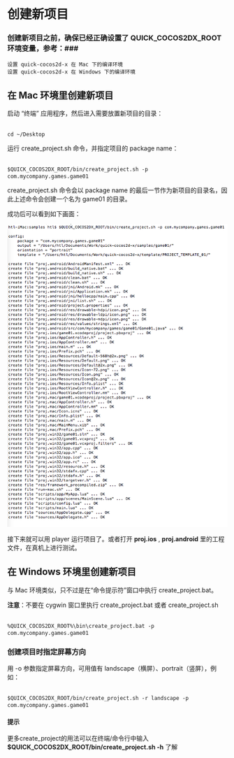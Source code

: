 # 创建新项目 #

### 创建新项目之前，确保已经正确设置了 QUICK_COCOS2DX_ROOT 环境变量，参考：###

	设置 quick-cocos2d-x 在 Mac 下的编译环境
	设置 quick-cocos2d-x 在 Windows 下的编译环境


## 在 Mac 环境里创建新项目 ##

启动 “终端” 应用程序，然后进入需要放置新项目的目录：

~~~

cd ~/Desktop

~~~

运行 create_project.sh 命令，并指定项目的 package name：

~~~

$QUICK_COCOS2DX_ROOT/bin/create_project.sh -p com.mycompany.games.game01

~~~

create_project.sh 命令会以 package name 的最后一节作为新项目的目录名，因此上述命令会创建一个名为 game01 的目录。

成功后可以看到如下画面： 

![](res/create_new_project_01.png)

接下来就可以用 player 运行项目了。或者打开 **proj.ios** , **proj.android** 里的工程文件，在真机上进行测试。


## 在 Windows 环境里创建新项目 ##

与 Mac 环境类似，只不过是在“命令提示符”窗口中执行 create_project.bat。

**注意**：不要在 cygwin 窗口里执行 create_project.bat 或者 create_project.sh

~~~

%QUICK_COCOS2DX_ROOT%\bin\create_project.bat -p com.mycompany.games.game01

~~~


### 创建项目时指定屏幕方向 ###

用 -o 参数指定屏幕方向，可用值有 landscape（横屏）、portrait（竖屏），例如：

~~~

$QUICK_COCOS2DX_ROOT/bin/create_project.sh -r landscape -p com.mycompany.games.game01

~~~

#### 提示 ####
更多create_project的用法可以在终端/命令行中输入 **$QUICK_COCOS2DX_ROOT/bin/create_project.sh -h** 了解

